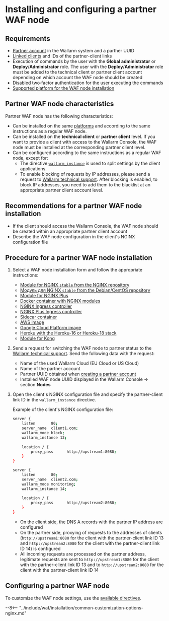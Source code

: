 [waf-mode-instr]:                   ../admin-en/configure-wallarm-mode.md
[logging-instr]:                    ../admin-en/configure-logging.md
[proxy-balancer-instr]:             ../admin-en/using-proxy-or-balancer-en.md
[scanner-whitelisting-instr]:       ../admin-en/scanner-ips-whitelisting.md
[process-time-limit-instr]:         ../admin-en/configure-parameters-en.md#wallarm_process_time_limit
[dynamic-dns-resolution-nginx]:     ../admin-en/configure-dynamic-dns-resolution-nginx.md

# Installing and configuring a partner WAF node

## Requirements

* [Partner account](creating-partner-account.md) in the Wallarm system and a parther UUID
* [Linked clients](connecting-clients.md) and IDs of the partner-client links
* Execution of commands by the user with the **Global administrator** or **Deploy**/**Administrator** role. The user with the **Deploy**/**Administrator** role must be added to the technical client or partner client account depending on which account the WAF node should be created
* Disabled two‑factor authentication for the user executing the commands
* [Supported platform for the WAF node installation](../admin-en/supported-platforms.md)

## Partner WAF node characteristics

Partner WAF node has the following characteristics:

* Can be installed on the same [platforms](../admin-en/supported-platforms.md) and according to the same instructions as a regular WAF node.
* Can be installed on the **technical client** or **partner client** level. If you want to provide a client with access to the Wallarm Console, the WAF node must be installed at the corresponding partner client level.
* Can be configured according to the same instructions as a regular WAF node, except for:
    * The directive [`wallarm_instance`](../admin-en/configure-parameters-en.md#wallarm_instance) is used to split settings by the client applications.
    * To enable blocking of requests by IP addresses, please send a request to [Wallarm technical support](mailto:support@wallarm.com). After blocking is enabled, to block IP addresses, you need to add them to the blacklist at an appropriate partner client account level.

## Recommendations for a partner WAF node installation

* If the client should access the Wallarm Console, the WAF node should be created within an appropriate partner client account
* Describe the WAF node configuration in the client's NGINX configuration file

## Procedure for a partner WAF node installation

1. Select a WAF node installation form and follow the appropriate instructions:
      * [Module for NGINX `stable` from the NGINX repository](../waf-installation/nginx/dynamic-module.md)
      * [Модуль для NGINX `stable` from the Debian/CentOS repository](../waf-installation/nginx/dynamic-module-from-distr.md)
      * [Module for NGINX Plus](../waf-installation/nginx-plus.md)
      * [Docker container with NGINX modules](../admin-en/installation-docker-en.md)
      * [NGINX Ingress controller](../admin-en/installation-kubernetes-en.md)
      * [NGINX Plus Ingress controller](../admin-en/installation-guides/ingress-plus/introduction.md)
      * [Sidecar container](../admin-en/installation-guides/kubernetes/wallarm-sidecar-container.md)
      * [AWS image](../admin-en/installation-ami-en.md)
      * [Google Cloud Platform image](../admin-en/installation-gcp-en.md)
      * [Heroku with the Heroku-16 or Heroku-18 stack](../admin-en/installation-heroku-en.md)
      * [Module for Kong](../admin-en/installation-kong-en.md)
2. Send a request for switching the WAF node to partner status to the [Wallarm technical support](mailto:support@wallarm.com). Send the following data with the request:

    * Name of the used Wallarm Cloud (EU Cloud or US Cloud)
    * Name of the partner account
    * Partner UUID obtained when [creating a partner account](creating-partner-account.md#step-2-access-the-partner-account-and-get-parameters-for-the-waf-node-configuration)
    * Installed WAF node UUID displayed in the Wallarm Console → section **Nodes**
3. Open the client's NGINX configuration file and specify the partner-client link ID in the `wallarm_instance` directive.

    Example of the client's NGINX configuration file:

    ```bash
    server {
        listen       80;
        server_name  client1.com;
        wallarm_mode block;
        wallarm_instance 13;
        
        location / {
            proxy_pass      http://upstream1:8080;
        }
    }
    
    server {
        listen       80;
        server_name  client2.com;
        wallarm_mode monitoring;
        wallarm_instance 14;
        
        location / {
            proxy_pass      http://upstream2:8080;
        }
    }
    ```

    * On the client side, the DNS A records with the partner IP address are configured
    * On the partner side, proxying of requests to the addresses of clients (`http://upstream1:8080` for the client with the partner-client link ID 13 and `http://upstream2:8080` for the client with the partner-client link ID 14) is configured
    * All incoming requests are processed on the partner address, legitimate requests are sent to `http://upstream1:8080` for the client with the partner-client link ID 13 and to `http://upstream2:8080` for the client with the partner-client link ID 14

## Configuring a partner WAF node

To customize the WAF node settings, use the [available directives](../admin-en/configure-parameters-en.md).

--8<-- "../include/waf/installation/common-customization-options-nginx.md"
